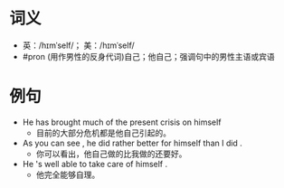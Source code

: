 # 词义
- 英：/hɪmˈself/； 美：/hɪmˈself/
- #pron (用作男性的反身代词)自己；他自己；强调句中的男性主语或宾语
# 例句
- He has brought much of the present crisis on himself
	- 目前的大部分危机都是他自己引起的。
- As you can see , he did rather better for himself than I did .
	- 你可以看出，他自己做的比我做的还要好。
- He 's well able to take care of himself .
	- 他完全能够自理。
